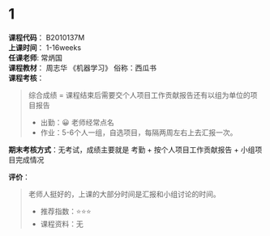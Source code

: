 # 1    

**课程代码**： B2010137M  
**上课时间**： 1-16weeks  
**任课老师**:  常炳国  
**课程教材**： 周志华 《机器学习》 俗称：西瓜书  
**课程考核**：    

>
>综合成绩 = 课程结束后需要交个人项目工作贡献报告还有以组为单位的项目报告
>- 出勤：😀 老师经常点名
>- 作业：5-6个人一组，自选项目，每隔两周左右上去汇报一次。

**期末考核方式**：无考试，成绩主要就是 考勤 + 按个人项目工作贡献报告 + 小组项目完成情况

**评价**：

>
>老师人挺好的，上课的大部分时间是汇报和小组讨论的时间。
>- 推荐指数：⭐⭐⭐
>- 课程资料：无
